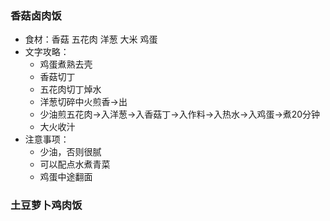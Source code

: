 ### 香菇卤肉饭
* 食材：香菇 五花肉 洋葱 大米 鸡蛋
* 文字攻略：
  * 鸡蛋煮熟去壳
  * 香菇切丁
  * 五花肉切丁焯水
  * 洋葱切碎中火煎香->出
  * 少油煎五花肉->入洋葱->入香菇丁->入作料->入热水->入鸡蛋->煮20分钟
  * 大火收汁
* 注意事项：
  * 少油，否则很腻
  * 可以配点水煮青菜
  * 鸡蛋中途翻面
  
### 土豆萝卜鸡肉饭
